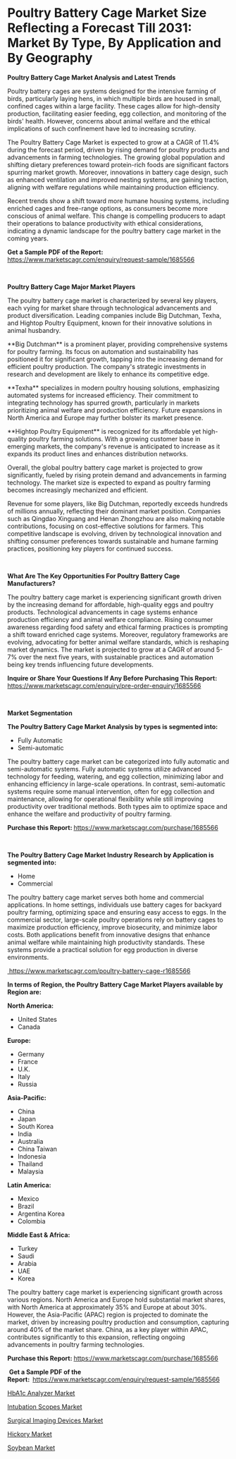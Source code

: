 <p><h1>Poultry Battery Cage Market Size Reflecting a Forecast Till 2031: Market By Type, By Application and By Geography</h1></p><p><strong>Poultry Battery Cage Market Analysis and Latest Trends</strong></p>
<p><p>Poultry battery cages are systems designed for the intensive farming of birds, particularly laying hens, in which multiple birds are housed in small, confined cages within a large facility. These cages allow for high-density production, facilitating easier feeding, egg collection, and monitoring of the birds' health. However, concerns about animal welfare and the ethical implications of such confinement have led to increasing scrutiny.</p><p>The Poultry Battery Cage Market is expected to grow at a CAGR of 11.4% during the forecast period, driven by rising demand for poultry products and advancements in farming technologies. The growing global population and shifting dietary preferences toward protein-rich foods are significant factors spurring market growth. Moreover, innovations in battery cage design, such as enhanced ventilation and improved nesting systems, are gaining traction, aligning with welfare regulations while maintaining production efficiency.</p><p>Recent trends show a shift toward more humane housing systems, including enriched cages and free-range options, as consumers become more conscious of animal welfare. This change is compelling producers to adapt their operations to balance productivity with ethical considerations, indicating a dynamic landscape for the poultry battery cage market in the coming years.</p></p>
<p><strong>Get a Sample PDF of the Report:&nbsp;</strong> <a href="https://www.marketscagr.com/enquiry/request-sample/1685566?utm_campaign=1879&utm_medium=2&utm_source=Github&utm_content=ia&utm_term=17122024&utm_id=poultry-battery-cage">https://www.marketscagr.com/enquiry/request-sample/1685566</a></p>
<p>&nbsp;</p>
<p><strong>Poultry Battery Cage Major Market Players</strong></p>
<p><p>The poultry battery cage market is characterized by several key players, each vying for market share through technological advancements and product diversification. Leading companies include Big Dutchman, Texha, and Hightop Poultry Equipment, known for their innovative solutions in animal husbandry.</p><p>**Big Dutchman** is a prominent player, providing comprehensive systems for poultry farming. Its focus on automation and sustainability has positioned it for significant growth, tapping into the increasing demand for efficient poultry production. The company's strategic investments in research and development are likely to enhance its competitive edge.</p><p>**Texha** specializes in modern poultry housing solutions, emphasizing automated systems for increased efficiency. Their commitment to integrating technology has spurred growth, particularly in markets prioritizing animal welfare and production efficiency. Future expansions in North America and Europe may further bolster its market presence.</p><p>**Hightop Poultry Equipment** is recognized for its affordable yet high-quality poultry farming solutions. With a growing customer base in emerging markets, the company's revenue is anticipated to increase as it expands its product lines and enhances distribution networks.</p><p>Overall, the global poultry battery cage market is projected to grow significantly, fueled by rising protein demand and advancements in farming technology. The market size is expected to expand as poultry farming becomes increasingly mechanized and efficient.</p><p>Revenue for some players, like Big Dutchman, reportedly exceeds hundreds of millions annually, reflecting their dominant market position. Companies such as Qingdao Xinguang and Henan Zhongzhou are also making notable contributions, focusing on cost-effective solutions for farmers. This competitive landscape is evolving, driven by technological innovation and shifting consumer preferences towards sustainable and humane farming practices, positioning key players for continued success.</p></p>
<p>&nbsp;</p>
<p><strong>What Are The Key Opportunities For Poultry Battery Cage Manufacturers?</strong></p>
<p><p>The poultry battery cage market is experiencing significant growth driven by the increasing demand for affordable, high-quality eggs and poultry products. Technological advancements in cage systems enhance production efficiency and animal welfare compliance. Rising consumer awareness regarding food safety and ethical farming practices is prompting a shift toward enriched cage systems. Moreover, regulatory frameworks are evolving, advocating for better animal welfare standards, which is reshaping market dynamics. The market is projected to grow at a CAGR of around 5-7% over the next five years, with sustainable practices and automation being key trends influencing future developments.</p></p>
<p><strong>Inquire or Share Your Questions If Any Before Purchasing This Report:</strong> <a href="https://www.marketscagr.com/enquiry/pre-order-enquiry/1685566?utm_campaign=1879&utm_medium=2&utm_source=Github&utm_content=ia&utm_term=17122024&utm_id=poultry-battery-cage">https://www.marketscagr.com/enquiry/pre-order-enquiry/1685566</a></p>
<p>&nbsp;</p>
<p><strong>Market Segmentation</strong></p>
<p><strong>The Poultry Battery Cage Market Analysis by types is segmented into:</strong></p>
<p><ul><li>Fully Automatic</li><li>Semi-automatic</li></ul></p>
<p><p>The poultry battery cage market can be categorized into fully automatic and semi-automatic systems. Fully automatic systems utilize advanced technology for feeding, watering, and egg collection, minimizing labor and enhancing efficiency in large-scale operations. In contrast, semi-automatic systems require some manual intervention, often for egg collection and maintenance, allowing for operational flexibility while still improving productivity over traditional methods. Both types aim to optimize space and enhance the welfare and productivity of poultry farming.</p></p>
<p><strong>Purchase this Report:&nbsp;</strong><a href="https://www.marketscagr.com/purchase/1685566?utm_campaign=1879&utm_medium=2&utm_source=Github&utm_content=ia&utm_term=17122024&utm_id=poultry-battery-cage">https://www.marketscagr.com/purchase/1685566</a></p>
<p>&nbsp;</p>
<p><strong>The Poultry Battery Cage Market Industry Research by Application is segmented into:</strong></p>
<p><ul><li>Home</li><li>Commercial</li></ul></p>
<p><p>The poultry battery cage market serves both home and commercial applications. In home settings, individuals use battery cages for backyard poultry farming, optimizing space and ensuring easy access to eggs. In the commercial sector, large-scale poultry operations rely on battery cages to maximize production efficiency, improve biosecurity, and minimize labor costs. Both applications benefit from innovative designs that enhance animal welfare while maintaining high productivity standards. These systems provide a practical solution for egg production in diverse environments.</p></p>
<p><a href="https://www.marketscagr.com/poultry-battery-cage-r1685566?utm_campaign=1879&utm_medium=2&utm_source=Github&utm_content=ia&utm_term=17122024&utm_id=poultry-battery-cage">&nbsp;https://www.marketscagr.com/poultry-battery-cage-r1685566</a></p>
<p><strong>In terms of Region, the Poultry Battery Cage Market Players available by Region are:</strong></p>
<p>
    <p> <strong> North America: </strong>
        <ul>
            <li>United States</li>
            <li>Canada</li>
        </ul>
        </p> 
    <p> <strong> Europe: </strong>
        <ul>
            <li>Germany</li>
            <li>France</li>
            <li>U.K.</li>
            <li>Italy</li>
            <li>Russia</li>
        </ul>
        </p> 
    <p> <strong> Asia-Pacific: </strong>
        <ul>
            <li>China</li>
            <li>Japan</li>
            <li>South Korea</li>
            <li>India</li>
            <li>Australia</li>
            <li>China Taiwan</li>
            <li>Indonesia</li>
            <li>Thailand</li>
            <li>Malaysia</li>
        </ul>
        </p> 
    <p> <strong> Latin America: </strong>
        <ul>
            <li>Mexico</li>
            <li>Brazil</li>
            <li>Argentina Korea</li>
            <li>Colombia</li>
        </ul>
        </p> 
    <p> <strong> Middle East & Africa: </strong>
        <ul>
            <li>Turkey</li>
            <li>Saudi</li>
            <li>Arabia</li>
            <li>UAE</li>
            <li>Korea</li>
        </ul>
    </p>
    </p>
<p><p>The poultry battery cage market is experiencing significant growth across various regions. North America and Europe hold substantial market shares, with North America at approximately 35% and Europe at about 30%. However, the Asia-Pacific (APAC) region is projected to dominate the market, driven by increasing poultry production and consumption, capturing around 40% of the market share. China, as a key player within APAC, contributes significantly to this expansion, reflecting ongoing advancements in poultry farming technologies.</p></p>
<p><strong>Purchase this Report: </strong><a href="https://www.marketscagr.com/purchase/1685566?utm_campaign=1879&utm_medium=2&utm_source=Github&utm_content=ia&utm_term=17122024&utm_id=poultry-battery-cage">https://www.marketscagr.com/purchase/1685566</a></p>
<p>&nbsp;<strong>Get a Sample PDF of the Report:&nbsp;&nbsp;</strong><a href="https://www.marketscagr.com/enquiry/request-sample/1685566?utm_campaign=1879&utm_medium=2&utm_source=Github&utm_content=ia&utm_term=17122024&utm_id=poultry-battery-cage">https://www.marketscagr.com/enquiry/request-sample/1685566</a></p>
<p><strong></strong></p>
<p><p><a href="https://www.linkedin.com/pulse/forecasting-trends-hba1c-analyzer-market-sales-revenue-projected-0s9bf?utm_campaign=1879&utm_medium=2&utm_source=Github&utm_content=ia&utm_term=17122024&utm_id=poultry-battery-cage">HbA1c Analyzer Market</a></p><p><a href="https://www.linkedin.com/pulse/intubation-scopes-market-analysis-present-size-growth-forecast-mcc6f?utm_campaign=1879&utm_medium=2&utm_source=Github&utm_content=ia&utm_term=17122024&utm_id=poultry-battery-cage">Intubation Scopes Market</a></p><p><a href="https://www.linkedin.com/pulse/surgical-imaging-devices-ecosystem-mapping-innovation-value-chains-5ptif?utm_campaign=1879&utm_medium=2&utm_source=Github&utm_content=ia&utm_term=17122024&utm_id=poultry-battery-cage">Surgical Imaging Devices Market</a></p><p><a href="https://www.linkedin.com/pulse/hickory-industry-trends-report-analyzing-growth-size-share-p3gde?utm_campaign=1879&utm_medium=2&utm_source=Github&utm_content=ia&utm_term=17122024&utm_id=poultry-battery-cage">Hickory Market</a></p><p><a href="https://www.linkedin.com/pulse/current-evaluation-future-growth-potential-soybean-market-eb0ie?utm_campaign=1879&utm_medium=2&utm_source=Github&utm_content=ia&utm_term=17122024&utm_id=poultry-battery-cage">Soybean Market</a></p></p>